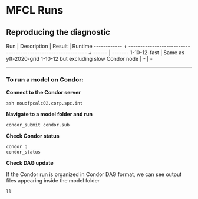 # MFCL Runs

## Reproducing the diagnostic

Run          | Description                                                  | Result | Runtime
------------ + ------------------------------------------------------------ + ------ | -------
1-10-12-fast | Same as yft-2020-grid 1-10-12 but excluding slow Condor node | -      | -

---

### To run a model on Condor:

**Connect to the Condor server**
```
ssh nouofpcalc02.corp.spc.int
```

**Navigate to a model folder and run**
```
condor_submit condor.sub
```

**Check Condor status**
```
condor_q
condor_status
```

**Check DAG update**

If the Condor run is organized in Condor DAG format, we can see output files
appearing inside the model folder
```
ll
```
